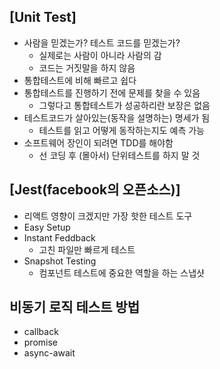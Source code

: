 ## [Unit Test]

- 사람을 믿겠는가? 테스트 코드를 믿겠는가?
  - 실제로는 사람이 아니라 사람의 감
  - 코드는 거짓말을 하지 않음
- 통합테스트에 비해 빠르고 쉽다
- 통합테스트를 진행하기 전에 문제를 찾을 수 있음
  - 그렇다고 통합테스트가 성공하리란 보장은 없음
- 테스트코드가 살아있는(동작을 설명하는) 명세가 됨
  - 테스트를 읽고 어떻게 동작하는지도 예측 가능
- 소프트웨어 장인이 되려면 TDD를 해야함
  - 선 코딩 후 (몰아서) 단위테스트를 하지 말 것

## [Jest(facebook의 오픈소스)]

- 리액트 영향이 크겠지만 가장 핫한 테스트 도구
- Easy Setup
- Instant Feddback
  - 고친 파일만 빠르게 테스트
- Snapshot Testing
  - 컴포넌트 테스트에 중요한 역할을 하는 스냅샷

## 비동기 로직 테스트 방법

- callback
- promise
- async-await
